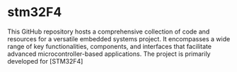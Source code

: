 # stm32F4
This GitHub repository hosts a comprehensive collection of code and resources for a versatile embedded systems project. It encompasses a wide range of key functionalities, components, and interfaces that facilitate advanced microcontroller-based applications. The project is primarily developed for [STM32F4]
